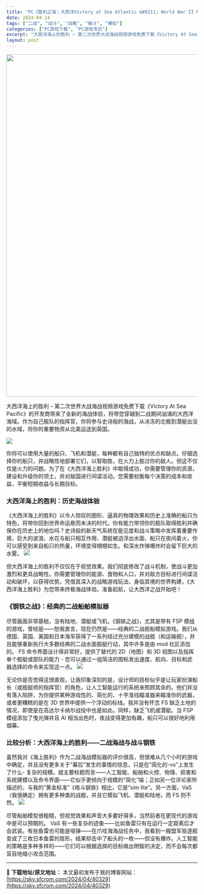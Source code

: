 ```yaml
---
title: "PC《胜利之海：大西洋Victory at Sea Atlantic &#8211; World War II Naval Warfare》中文"
date: 2024-04-14
tags: ["二战", "战斗", "战略", "格斗", "模拟"]
categories: ["PC游戏下载", "PC游戏专区"]
excerpt: "大西洋海上的胜利 – 第二次世界大战海战视频游戏免费下载《Victory At Sea Pacific》的开发商带来了全新的海战体验，将带您穿越到二战期间汹涌的大西洋海域。作为自己舰队的指挥官，你将参与史诗般的海战，从冰冻的北极到潜艇出没的水域，将你的重要物资从北美运送到英国。 你将可以使用大量的船&hellip;"
layout: post
---
```


<img class="size-full wp-image-40330 aligncenter" src="https://sky.sfcrom.com/wp-content/uploads/2024/04/2024041411145840.webp" alt="" width="600" height="900" />

大西洋海上的胜利 – 第二次世界大战海战视频游戏免费下载《Victory At Sea Pacific》的开发商带来了全新的海战体验，将带您穿越到二战期间汹涌的大西洋海域。作为自己舰队的指挥官，你将参与史诗般的海战，从冰冻的北极到潜艇出没的水域，将你的重要物资从北美运送到英国。

<img src="https://sky.sfcrom.com/wp-content/uploads/2024/04/20240414191854-e8474.jpeg" />

你将可以使用大量的船只、飞机和潜艇，每种都有自己独特的优点和缺点。仔细选择你的船只，并战略性地部署它们，以智取胜，在火力上胜过你的敌人。但这不仅仅是火力的问题。为了在《大西洋海上胜利》中取得成功，你需要管理你的资源，建设和升级你的领土，并对敌国进行间谍活动。您需要权衡每个决策的成本和收益，平衡短期收益与长期目标。
<h3>大西洋海上的胜利：历史海战体验</h3>
《大西洋海上的胜利》以令人惊叹的图形、逼真的物理效果和历史上准确的船只为特色，将带你回到世界命运悬而未决的时代。你有能力带领你的舰队取得胜利并确保你在历史上的地位吗？史诗般的新天气系统在能见度和战斗策略中发挥着重要作用，巨大的波浪、水花与船只相互作用、潜艇被迫浮出水面、船只在夜间着火，你可以感受到来自船只的热量，环境变得栩栩如生。和深水炸弹爆炸时会留下巨大的水雾。

<img src="https://sky.sfcrom.com/wp-content/uploads/2024/04/20240414191859-df717.jpeg" />

但大西洋海上的胜利不仅仅在于视觉效果。我们彻底修改了战斗机制，使战斗更加激烈和更具战略性。你需要管理你的能源、食物和人口，并对敌方目标进行间谍活动和破坏，以获得优势。凭借其深入的战略游戏玩法、身临其境的世界构建，《大西洋海上胜利》为您带来终极海战体验。准备起航，让大西洋之战开始吧！
<h3>《钢铁之战》：经典的二战船舶模拟器</h3>
尽管画面非常基础，没有陆地、潜艇或飞机，《钢铁之战》，尤其是带有 FSP 模组的游戏，曾经是——恕我直言，现在仍然是——经典的二战舰船模拟游戏。我们从德国、英国、美国和日本海军获得了一系列经过充分建模的战舰（和运输舰），并且能够重新执行大多数经典的二战水面舰艇行动，其中许多是由 mod 社区添加的。 FS 命令界面设计得非常好，提供了替代的 2D（地图）和 3D 视图以及指挥单个舰艇或部队的能力 - 您可以通过一组简洁的图标发出速度、航向、目标和武器选择的命令来实现这一点。

<img src="https://sky.sfcrom.com/wp-content/uploads/2024/04/20240414191901-3a3ee.jpeg" />

无论你是否觉得这很直观，让我印象深刻的是，设计师的目标似乎是让玩家扮演船长（或舰艇师的指挥官）的角色，让人工智能运行的系统来照顾其余的。他们并没有落入陷阱，为你提供某种游戏性的、简化的、十字准线瞄准器来瞄准你的武器，或者更糟糕的是在 3D 世界中提供一个浮动的标线。我并没有怀念 FS 缺乏土地的情况，即使是在高达尔卡纳尔战役中也是如此。同样，缺乏飞机或潜艇。当 FSP 模组添加了曳光弹并且 AI 相当出色时，夜战变得更加有趣，船只可以很好地利用烟幕。
<h3>比较分析：大西洋海上的胜利——二战海战与战斗钢铁</h3>
虽然我对《海上胜利》作为二战海战模拟器的评价很高，但很难从几个小时的游戏中确定，并且没有更多关于“幕后”发生的事情的信息，只是在“简化的-vs”上发生了什么- 复杂的规模。就主要标题而言——人工智能、船舶和火控、物理、损害和系统建模以及命令界面——它似乎更倾向于规模的“简化”端；正如另一位评论家所描述的，与我的“黄金标准”《格斗钢铁》相比，它是“sim lite”。另一方面，VaS（我很确定）拥有更多种类的战舰，并且它模拟飞机、潜艇和陆地，而 FS 则不然。

<img src="https://sky.sfcrom.com/wp-content/uploads/2024/04/20240414191904-5f664.jpeg" />

尽管船舶模型很粗糙，但视觉效果和声音大多要好得多，当然前者在更现代的游戏中是可以预期的。 VaS 有一些复杂的迹象——比如鱼雷只有在运行一定距离后才会武装。有些鱼雷也可能是哑弹——在爪哇海海战任务中，我看到一艘盟军驱逐舰变成了三枚日本鱼雷的扇形，结果却击中了船头的一枚——但没有爆炸。人工智能的策略是多种多样的——它们可以根据选择的目标做出明智的决定，而不会每次都盲目地缩小攻击范围。

---
📖 **下载地址/原文地址：** 本文最初发布于我的博客网站：[https://sky.sfcrom.com/2024/04/40329](https://sky.sfcrom.com/2024/04/40329)
